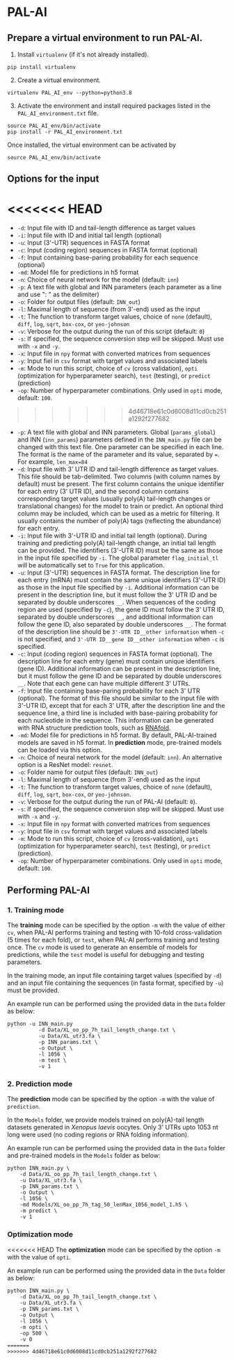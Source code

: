 # PAL-AI

## Prepare a virtual environment to run PAL-AI.

1.  Install `virtualenv` (if it's not already installed).

```         
pip install virtualenv
```

2.  Create a virtual environment.

```         
virtualenv PAL_AI_env --python=python3.8
```

3.  Activate the environment and install required packages listed in the `PAL_AI_environment.txt` file.

```         
source PAL_AI_env/bin/activate
pip install -r PAL_AI_environment.txt
```

Once installed, the virtual environment can be activated by

```         
source PAL_AI_env/bin/activate
```

## Options for the input
<<<<<<< HEAD
=======
* `-d`: Input file with ID and tail-length difference as target values
* `-i`: Input file with ID and initial tail length (optional)
* `-u`: Input (3'-UTR) sequences in FASTA format 
* `-c`: Input (coding region) sequences in FASTA format (optional)
* `-f`: Input containing base-paring probability for each sequence (optional)
* `-md`: Model file for predictions in h5 format
* `-n`: Choice of neural network for the model (default: `inn`)
* `-p`: A text file with global and INN parameters (each parameter as a line and use ": " as the delimiter)
* `-o`: Folder for output files (default: `INN_out`)
* `-l`: Maximal length of sequence (from 3'-end) used as the input
* `-t`: The function to transform target values, choice of `none` (default), `diff`, `log`, `sqrt`, `box-cox`, or `yeo-johnson`
* `-v`: Verbose for the output during the run of this script (default: `0`)
* `-s`: If specified, the sequence conversion step will be skipped. Must use with `-x` and `-y`.
* `-x`: Input file in `npy` format with converted matrices from sequences
* `-y`: Input fiel in `csv` format with target values and associated labels
* `-m`: Mode to run this script, choice of `cv` (cross validation), `opti` (optimization for hyperparameter search), `test` (testing), or `predict` (prediction)
* `-op`: Number of hyperparameter combinations. Only used in `opti` mode, default: `100`.
>>>>>>> 4d46718e61c0d6008d11cd0cb251a1292f277682

-   `-p`: A text file with global and INN parameters. Global (`params_global`) and INN (`inn_params`) parameters defined in the `INN_main.py` file can be changed with this text file. One parameter can be specified in each line. The format is the name of the parameter and its value, separated by `=`. For example, `len_max=84`
-   `-d`: Input file with 3' UTR ID and tail-length difference as target values. This file should be tab-delimited. Two columns (with column names by default) must be present. The first column contains the unique identifier for each entry (3' UTR ID), and the second column contains corresponding target values (usually poly(A) tail-length changes or translational changes) for the model to train or predict. An optional third column may be included, which can be used as a metric for filtering. It usually contains the number of poly(A) tags (reflecting the abundance) for each entry.
-   `-i`: Input file with 3'-UTR ID and initial tail length (optional). During training and predicting poly(A) tail-length change, an initial tail length can be provided. The identifiers (3'-UTR ID) must be the same as those in the input file specified by `-i`. The global parameter `flag_initial_tl` will be automatically set to `True` for this application.
-   `-u`: Input (3'-UTR) sequences in FASTA format. The description line for each entry (mRNA) must contain the same unique identifiers (3'-UTR ID) as those in the input file specified by `-i`. Additional information can be present in the description line, but it must follow the 3' UTR ID and be separated by double underscores `__`. When sequences of the coding region are used (specified by `-c`), the gene ID must follow the 3' UTR ID, separated by double underscores `__`, and additional information can follow the gene ID, also separated by double underscores `__`. The format of the description line should be `3'-UTR ID__other information` when `-c` is not specified, and `3'-UTR ID__gene ID__other information` when `-c` is specified.
-   `-c`: Input (coding region) sequences in FASTA format (optional). The description line for each entry (gene) must contain unique identifiers (gene ID). Additional information can be present in the description line, but it must follow the gene ID and be separated by double underscores `__`. Note that each gene can have multiple different 3' UTRs.
-   `-f`: Input file containing base-paring probability for each 3' UTR (optional). The format of this file should be similar to the input file with 3'-UTR ID, except that for each 3' UTR, after the description line and the sequence line, a third line is included with base-pairing probability for each nucleotide in the sequence. This information can be generated with RNA structure prediction tools, such as [RNAfold](<https://www.tbi.univie.ac.at/RNA/RNAfold.1.html>).
-   `-md`: Model file for predictions in h5 format. By default, PAL-AI-trained models are saved in h5 format. In **prediction** mode, pre-trained models can be loaded via this option.
-   `-n`: Choice of neural network for the model (default: `inn`). An alternative option is a ResNet model: `resnet`.
-   `-o`: Folder name for output files (default: `INN_out`)
-   `-l`: Maximal length of sequence (from 3'-end) used as the input
-   `-t`: The function to transform target values, choice of `none` (default), `diff`, `log`, `sqrt`, `box-cox`, or `yeo-johnson`.
-   `-v`: Verbose for the output during the run of PAL-AI (default: `0`).
-   `-s`: If specified, the sequence conversion step will be skipped. Must use with `-x` and `-y`.
-   `-x`: Input file in `npy` format with converted matrices from sequences
-   `-y`: Input file in `csv` format with target values and associated labels
-   `-m`: Mode to run this script, choice of `cv` (cross-validation), `opti` (optimization for hyperparameter search), `test` (testing), or `predict` (prediction).
-   `-op`: Number of hyperparameter combinations. Only used in `opti` mode, default: `100`.

## Performing PAL-AI

### 1. Training mode

The **training** mode can be specified by the option `-m` with the value of either `cv`, when PAL-AI performs training and testing with 10-fold cross-validation (5 times for each fold), or `test`, when PAL-AI performs training and testing once. The `cv` mode is used to generate an ensemble of models for predictions, while the `test` model is useful for debugging and testing parameters.

In the training mode, an input file containing target values (specified by `-d`) and an input file containing the sequences (in fasta format, specified by `-u`) must be provided.

An example run can be performed using the provided data in the `Data` folder as below:

```         
python -u INN_main.py 
          -d Data/XL_oo_pp_7h_tail_length_change.txt \
          -u Data/XL_utr3.fa \
          -p INN_params.txt \
          -o Output \
          -l 1056 \
          -m test \
          -v 1 
```

### 2. Prediction mode

The **prediction** mode can be specified by the option `-m` with the value of `prediction`.

In the `Models` folder, we provide models trained on poly(A)-tail length datasets generated in *Xenopus laevis* oocytes. Only 3' UTRs upto 1053 nt long were used (no coding regions or RNA folding information).

An example run can be performed using the provided data in the `Data` folder and pre-trained models in the `Models` folder as below:

```         
python INN_main.py \
    -d Data/XL_oo_pp_7h_tail_length_change.txt \
    -u Data/XL_utr3.fa \
    -p INN_params.txt \
    -o Output \
    -l 1056 \
    -md Models/XL_oo_pp_7h_tag_50_lenMax_1056_model_1.h5 \
    -m predict \
    -v 1
```

### Optimization mode

<<<<<<< HEAD
The **optimization** mode can be specified by the option `-m` with the value of `opti`.

An example run can be performed using the provided data in the `Data` folder as below:

```         
python INN_main.py \
    -d Data/XL_oo_pp_7h_tail_length_change.txt \
    -u Data/XL_utr3.fa \
    -p INN_params.txt \
    -o Output \
    -l 1056 \
    -m opti \
    -op 500 \
    -v 0
=======
>>>>>>> 4d46718e61c0d6008d11cd0cb251a1292f277682
```

